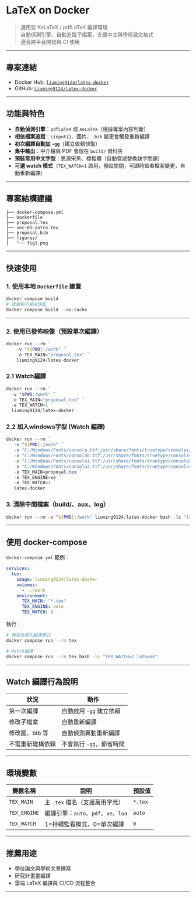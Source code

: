 # LaTeX on Docker

> 通用型 XeLaTeX / pdfLaTeX 編譯環境  
> 自動偵測引擎、自動追蹤子檔案，支援中文與學術論文格式  
> 適合跨平台開發與 CI 使用

---

## 專案連結

- Docker Hub: [`liuming9124/latex-docker`](https://hub.docker.com/r/liuming9124/latex-docker)
- GitHub: [`Liuming9124/latex-docker`](https://github.com/Liuming9124/latex-docker)

---

## 功能與特色


* **自動偵測引擎**：`pdfLaTeX` 或 `XeLaTeX`（根據專案內容判斷）
* **相依檔案追蹤**：`\input{}`、圖片、`.bib` 變更會觸發重新編譯
* **初次編譯自動加 `-gg`**（建立依賴快取）
* **集中輸出**：中介檔與 PDF 會放在 `build/` 資料夾
* **預裝常用中文字型**：思源宋黑、標楷體（自動嘗試替換缺字問題）
* **可選 watch 模式**（`TEX_WATCH=1` 啟用，預設關閉，可即時監看檔案變更，自動重新編譯）


---

## 專案結構建議

```plaintext
├── docker-compose.yml
├── Dockerfile
├── proposal.tex
├── sec-01-intro.tex
├── proposal.bib
├── figures/
│   └── fig1.png
````

---

## 快速使用

### 1. 使用本地 `Dockerfile` 建置

```powershell
docker compose build
# 或強制不使用快取
docker compose build --no-cache
```

---

### 2. 使用已發佈映像（預設單次編譯）

```powershell
docker run --rm `
    -v "${PWD}:/work" `
    -e TEX_MAIN="proposal.tex" `
    liuming9124/latex-docker
```

### 2.1 Watch編譯
```powershell
docker run --rm `
  -v "$PWD:/work" `
  -e TEX_MAIN="proposal.tex" `
  -e TEX_WATCH=1 `
  liuming9124/latex-docker
```

### 2.2 加入windows字型 (Watch 編譯)
```powershell
docker run --rm `
   -v "${PWD}:/work" `
   -v "C:/Windows/Fonts/consola.ttf:/usr/share/fonts/truetype/consolas/consola.ttf:ro" `
   -v "C:/Windows/Fonts/consolab.ttf:/usr/share/fonts/truetype/consolas/consolab.ttf:ro" `
   -v "C:/Windows/Fonts/consolai.ttf:/usr/share/fonts/truetype/consolas/consolai.ttf:ro" `
   -v "C:/Windows/Fonts/consolaz.ttf:/usr/share/fonts/truetype/consolas/consolaz.ttf:ro" `
   -e TEX_MAIN=proposal.tex `
   -e TEX_ENGINE=xe `
   -e TEX_WATCH=1 `
   latex-docker
```


### 3. 清除中間檔案（build/、aux、log）

```powershell
docker run --rm -v "${PWD}:/work" liuming9124/latex-docker bash -lc "latexmk -C"
```

---

## 使用 docker-compose

`docker-compose.yml` 範例：

```yaml
services:
  tex:
    image: liuming9124/latex-docker
    volumes:
      - .:/work
    environment:
      TEX_MAIN: "*.tex"
      TEX_ENGINE: auto
      TEX_WATCH: 0
```

執行：

```sh
# 預設為單次編譯模式
docker compose run --rm tex

# Watch編譯
docker compose run --rm tex bash -lc "TEX_WATCH=1 latexmk"
```
---

## Watch 編譯行為說明

| 狀況        | 動作              |
| --------- | --------------- |
| 第一次編譯     | 自動啟用 `-gg` 建立依賴 |
| 修改子檔案     | 自動重新編譯          |
| 修改圖、bib 等 | 自動偵測異動重新編譯      |
| 不需重新建構依賴  | 不會執行 `-gg`，節省時間 |

---


## 環境變數

| 變數名稱         | 說明                           | 預設值     |
| ------------ | ---------------------------- | ------- |
| `TEX_MAIN`   | 主 `.tex` 檔名（支援萬用字元）          | `*.tex` |
| `TEX_ENGINE` | 編譯引擎：`auto`、`pdf`、`xe`、`lua` | `auto`  |
| `TEX_WATCH`  | 1=持續監看模式，0=單次編譯              | `0`     |

---

## 推薦用途

* 學位論文與學術文章撰寫
* 研究計畫書編譯
* 雲端 LaTeX 編譯與 CI/CD 流程整合

---
